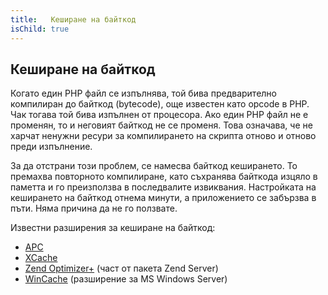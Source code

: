 ```yaml
---
title:   Кеширане на байткод
isChild: true
---
```


## Кеширане на байткод

Когато един PHP файл се изпълнява, той бива предварително компилиран до байткод (bytecode), още известен като opcode в PHP. Чак тогава той
бива изпълнен от процесора. Ако един PHP файл не е променян, то и неговият байткод не се променя. Това означава, че не харчат ненужни ресури
за компилирането на скрипта отново и отново преди изпълнение.

За да отстрани този проблем, се намесва байткод кеширането. То премахва повторното компилиране, като съхранява байткода изцяло в паметта
и го преизползва в последвалите извиквания. Настройката на кеширането на байткод отнема минути, а приложението се забързва в пъти.
Няма причина да не го ползвате.

Известни разширения за кеширане на байткод:

* [APC](http://php.net/manual/en/book.apc.php)
* [XCache](http://xcache.lighttpd.net/)
* [Zend Optimizer+](http://www.zend.com/products/server/) (част от пакета Zend Server)
* [WinCache](http://www.iis.net/download/wincacheforphp) (разширение за MS Windows Server)
